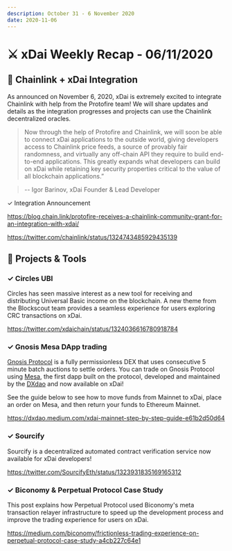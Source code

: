```yaml
---
description: October 31 - 6 November 2020
date: 2020-11-06
---
```


# ⚔️ xDai Weekly Recap - 06/11/2020

## :link: Chainlink + xDai Integration

As announced on November 6, 2020, xDai is extremely excited to integrate Chainlink with help from the Protofire team! We will share updates and details as the integration progresses and projects can use the Chainlink decentralized oracles.

> Now through the help of Protofire and Chainlink, we will soon be able to connect xDai applications to the outside world, giving developers access to Chainlink price feeds, a source of provably fair randomness, and virtually any off-chain API they require to build end-to-end applications. This greatly expands what developers can build on xDai while retaining key security properties critical to the value of all blockchain applications.”

> \-- Igor Barinov, xDai Founder & Lead Developer

✓ Integration Announcement

https://blog.chain.link/protofire-receives-a-chainlink-community-grant-for-an-integration-with-xdai/

https://twitter.com/chainlink/status/1324743485929435139

## :butterfly: Projects & Tools

### ✓ Circles UBI

Circles has seen massive interest as a new tool for receiving and distributing Universal Basic income on the blockchain. A new theme from the Blockscout team provides a seamless experience for users exploring CRC transactions on xDai.

https://twitter.com/xdaichain/status/1324036616780918784

### ✓ Gnosis Mesa DApp trading

[Gnosis Protocol](https://docs.gnosis.io/protocol) is a fully permissionless DEX that uses consecutive 5 minute batch auctions to settle orders. You can trade on Gnosis Protocol using [Mesa](https://mesa.eth.link/), the first dapp built on the protocol, developed and maintained by the [DXdao](https://dxdao.eth.link/) and now available on xDai!

See the guide below to see how to move funds from Mainnet to xDai, place an order on Mesa, and then return your funds to Ethereum Mainnet.

https://dxdao.medium.com/xdai-mainnet-step-by-step-guide-e61b2d50d64

### ✓ Sourcify

Sourcify is a decentralized automated contract verification service now available for xDai developers!

https://twitter.com/SourcifyEth/status/1323931835169165312

### ✓ Biconomy & Perpetual Protocol Case Study

This post explains how Perpetual Protocol used Biconomy's meta transaction relayer infrastructure to speed up the development process and improve the trading experience for users on xDai.

https://medium.com/biconomy/frictionless-trading-experience-on-perpetual-protocol-case-study-a4cb227c64e1

